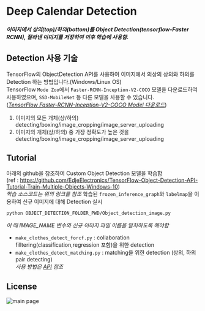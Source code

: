 # Deep Calendar Detection

##### 이미지에서 상의(top)/하의(bottom)를 Object Detection(tensorflow-Faster RCNN), 잘라낸 이미지를 저장하여 이후 학습에 사용함.


## Detection 사용 기술
TensorFlow의 ObjectDetection API를 사용하여 이미지에서 의상의 상의와 하의를 Detection 하는 방법입니다.(Windows/Linux OS)  
TensorFlow `Mode Zoo`에서 `Faster-RCNN-Inception-V2-COCO` 모델을 다운로드하여 사용하였으며, `SSD-MobileNet` 등 다른 모델을 사용할 수 있습니다.  
(_[TensorFlow Faster-RCNN-Inception-V2-COCO Model 다운로드](http://download.tensorflow.org/models/object_detection/faster_rcnn_inception_v2_coco_2018_01_28.tar.gz)_)  
1. 이미지의 모든 개체(상/하의) detecting/boxing/image_cropping/image_server_uploading  
2. 이미지의 개체(상/하의) 중 가장 정확도가 높은 것을 detecting/boxing/image_cropping/image_server_uploading  

## Tutorial
아래의 github을 참조하여 Custom Object Detection 모델을 학습함  
(ref : https://github.com/EdjeElectronics/TensorFlow-Object-Detection-API-Tutorial-Train-Multiple-Objects-Windows-10)  
_학습 소스코드는 위의 링크를 참조_
학습된 `frozen_inference_graph`와 `labelmap`을 이용하여 신규 이미지에 대해 Detection 실시  
```
python OBJECT_DETECTION_FOLDER_PWD/Object_detection_image.py
```
_이 때 IMAGE_NAME 변수와 신규 이미지 파일 이름을 일치하도록 해야함_

- `make_clothes_detect_forcf.py` : collaboration filltering(classification,regression 포함)을 위한 detection
- `make_clothes_detect_matching.py` : matching을 위한 detection (상의, 하의 pair detecting)  
_사용 방법은 [API](../6_API) 참조_



## License
![main page](../bplogo.jpg)

